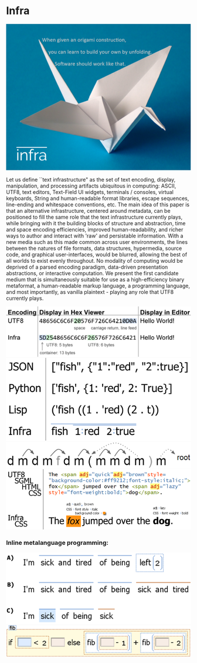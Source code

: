 # Infra

![](/figures/InfraSlogan.PNG)

Let us define ``text infrastructure" as the set of text encoding, display, manipulation, and processing artifacts ubiquitous in computing: ASCII, UTF8, text editors, Text-Field UI widgets, terminals / consoles, virtual keyboards, String and human-readable format libraries, escape sequences, line-ending and whitespace conventions, etc.
The main idea of this paper is that an alternative infrastructure, centered around metadata, can be positioned to fill the same role that the text infrastructure currently plays, while bringing with it the building blocks of structure and abstraction, time and space encoding efficiencies, improved human-readability, and richer ways to author and interact with 'raw' and persistable information.
With a new media such as this made common across user environments, the lines between the natures of file formats, data structures, hypermedia, source code, and graphical user-interfaces, would be blurred, allowing the best of all worlds to exist evenly throughout.
No modality of computing would be deprived of a parsed encoding paradigm, data-driven presentation abstractions, or interactive computation.
We present the first candidate medium that is simultaneously suitable for use as a high-efficiency binary metaformat, a human-readable markup language, a programming language, and most importantly, as vanilla plaintext - playing any role that UTF8 currently plays.

![](/figures/UTF8vsInfra.png)
![](/figures/fish1redCompare.png)
![](/figures/metadataAssociation.PNG)
![](/figures/cssApplied.png)

### Inline metalanguage programming:
![](/figures/sickAndTired.PNG)
![](/figures/fib.png)
